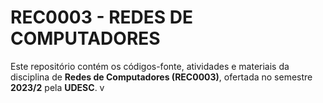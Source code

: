 # REC0003 - REDES DE COMPUTADORES

Este repositório contém os códigos-fonte, atividades e materiais da disciplina de **Redes de Computadores (REC0003)**, ofertada no semestre **2023/2** pela **UDESC**.
v

